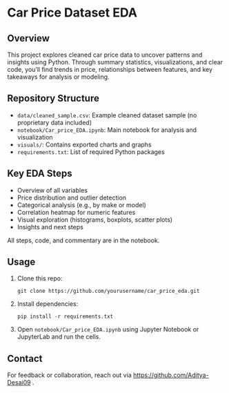 # Car Price Dataset EDA

## Overview
This project explores cleaned car price data to uncover patterns and insights using Python. Through summary statistics, visualizations, and clear code, you’ll find trends in price, relationships between features, and key takeaways for analysis or modeling.

## Repository Structure

- `data/cleaned_sample.csv`: Example cleaned dataset sample (no proprietary data included)
- `notebook/Car_price_EDA.ipynb`: Main notebook for analysis and visualization
- `visuals/`: Contains exported charts and graphs
- `requirements.txt`: List of required Python packages

## Key EDA Steps

- Overview of all variables
- Price distribution and outlier detection
- Categorical analysis (e.g., by make or model)
- Correlation heatmap for numeric features
- Visual exploration (histograms, boxplots, scatter plots)
- Insights and next steps

All steps, code, and commentary are in the notebook.

## Usage

1. Clone this repo:
    ```
    git clone https://github.com/yourusername/car_price_eda.git
    ```
2. Install dependencies:
    ```
    pip install -r requirements.txt
    ```
3. Open `notebook/Car_price_EDA.ipynb` using Jupyter Notebook or JupyterLab and run the cells.


## Contact

For feedback or collaboration, reach out via https://github.com/Aditya-Desai09 .

